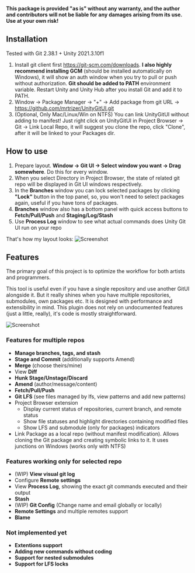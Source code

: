**This package is provided "as is" without any warranty, and the author and contributors will not be liable for any damages arising from its use. Use at your own risk!**

## Installation ##
Tested with Git 2.38.1 + Unity 2021.3.10f1
1. Install git client first https://git-scm.com/downloads. **I also highly recommend installing GCM** (should be installed automatically on Windows), it will show an auth window when you try to pull or push without authorization. **Git should be added to PATH** environment variable. Restart Unity and Unity Hub after you install Git and add it to PATH.
2. Window -> Package Manager -> "+" -> Add package from git URL -> https://github.com/mrtrizer/UnityGitUI.git
3. (Optional, Only Mac/Linux/Win on NTFS) You can link UnityGitUI without adding to manifest! Just right click on UnityGitUI in Project Browser -> Git -> Link Local Repo, it will suggest you clone the repo, click "Clone", after it will be linked to your Packages dir.

## How to use ##
1. Prepare layout. **Window -> Git UI -> Select window you want -> Drag somewhere**. Do this for every window.
2. When you select Directory in Project Browser, the state of related git repo will be displayed in Git UI windows respectively.
3. In the **Branches** window you can lock selected packages by clicking **"Lock"** button in the top panel, so, you won't need to select packages again, useful if you have tons of packages.
4. **Branches** window also has a bottom panel with quick access buttons to **Fetch/Pull/Push** and **Staging/Log/Stash**
5. Use **Process Log** window to see what actual commands does Unity Git UI run on your repo

That's how my layout looks:
![Screenshot](Docs~/Staging.png)

## Features ##
The primary goal of this project is to optimize the workflow for both artists and programmers.

This tool is useful even if you have a single repository and use another GitUI alongside it. But it really shines when you have multiple repositories, submodules, own packages etc. It is designed with performance and extensibility in mind. This plugin does not rely on undocumented features (just a little, really), it's code is mostly straightforward.

![Screenshot](Docs~/GitLog.png)

### Features for multiple repos ###
- **Manage branches, tags, and stash**
- **Stage and Commit** (additionally supports Amend)
- **Merge** (choose theirs/mine)
- View **Diff**
- **Hunk Stage/Unstage/Discard**
- **Amend** (author/message/content)
- **Fetch/Pull/Push**
- **Git LFS** (see files managed by lfs, view patterns and add new patterns)
- Project Browser extension
    - Display current status of repositories, current branch, and remote status
    - Show file statuses and highlight directories containing modified files
    - Show LFS and submodule (only for packages) indicators
- Link Package as a local repo (without manifest modification). Allows cloning the Git package and creating symbolic links to it. It uses junctions on Windows (works only with NTFS)

### Features working only for selected repo ###
- (WIP) **View visual git log**
- Configure **Remote settings**
- View **Process Log**, showing the exact git commands executed and their output
- **Stash**
- (WIP) **Git Config** (Change name and email globally or locally)
- **Remote Settings** and multiple remotes support
- **Blame**

### Not implemented yet ###
- **Extentions support**
- **Adding new commands without coding**
- **Support for nested submodules**
- **Support for LFS locks**
